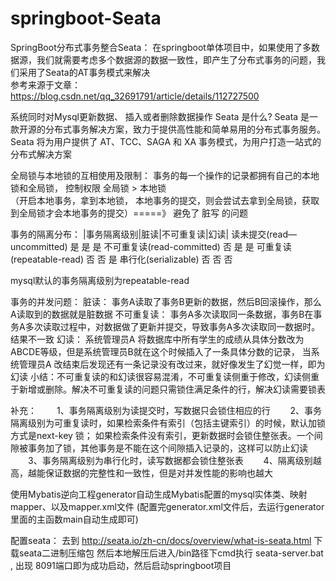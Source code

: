 # springboot-Seata
SpringBoot分布式事务整合Seata：
  在springboot单体项目中，如果使用了多数据源，我们就需要考虑多个数据源的数据一致性，即产生了分布式事务的问题，我们采用了Seata的AT事务模式来解决   
  参考来源于文章：https://blog.csdn.net/qq_32691791/article/details/112727500


系统同时对Mysql更新数据、 插入或者删除数据操作
Seata 是什么?
Seata 是一款开源的分布式事务解决方案，致力于提供高性能和简单易用的分布式事务服务。Seata 将为用户提供了 AT、TCC、SAGA 和 XA 事务模式，为用户打造一站式的分布式解决方案


全局锁与本地锁的互相使用及限制：
事务的每一个操作的记录都拥有自己的本地锁和全局锁，  控制权限 全局锁 > 本地锁  
    （开启本地事务，拿到本地锁，  本地事务的提交，则会尝试去拿到全局锁，获取到全局锁才会本地事务的提交）=====》 避免了 脏写 的问题

事务的隔离分布：
|事务隔离级别|脏读|不可重复读|幻读|
读未提交(read—uncommitted)  是   是   是 
不可重复读(read-committed)   否   是   是
可重复读(repeatable-read)   否   否   是
串行化(serializable)   否   否   否

mysql默认的事务隔离级别为repeatable-read

事务的并发问题：
脏读： 事务A读取了事务B更新的数据，然后B回滚操作，那么A读取到的数据就是脏数据
不可重复读：  事务A多次读取同一条数据，事务B在事务A多次读取过程中，对数据做了更新并提交，导致事务A多次读取同一数据时。结果不一致
幻读： 系统管理员A 将数据库中所有学生的成绩从具体分数改为ABCDE等级，但是系统管理员B就在这个时候插入了一条具体分数的记录，
    当系统管理员A 改结束后发现还有一条记录没有改过来，就好像发生了幻觉一样，即为幻读
小结：不可重复读的和幻读很容易混淆，不可重复读侧重于修改，幻读侧重于新增或删除。解决不可重复读的问题只需锁住满足条件的行，解决幻读需要锁表

补充：
　　1、事务隔离级别为读提交时，写数据只会锁住相应的行
　　2、事务隔离级别为可重复读时，如果检索条件有索引（包括主键索引）的时候，默认加锁方式是next-key 锁；
        如果检索条件没有索引，更新数据时会锁住整张表。一个间隙被事务加了锁，其他事务是不能在这个间隙插入记录的，这样可以防止幻读
　　3、事务隔离级别为串行化时，读写数据都会锁住整张表
　　4、隔离级别越高，越能保证数据的完整性和一致性，但是对并发性能的影响也越大


使用Mybatis逆向工程generator自动生成Mybatis配置的mysql实体类、映射mapper、以及mapper.xml文件
(配置完generator.xml文件后，去运行generator里面的主函数main自动生成即可)


配置seata：
    去到 http://seata.io/zh-cn/docs/overview/what-is-seata.html 下载seata二进制压缩包
    然后本地解压后进入/bin路径下cmd执行 seata-server.bat , 出现 8091端口即为成功启动，然后启动springboot项目  
    

